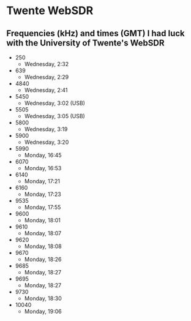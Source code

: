 # Twente WebSDR

## Frequencies (kHz) and times (GMT) I had luck with the University of Twente's WebSDR

* 250
  * Wednesday, 2:32
* 639
  * Wednesday, 2:29
* 4840
  * Wednesday, 2:41
* 5450
  * Wednesday, 3:02 (USB)
* 5505
  * Wednesday, 3:05 (USB)
* 5800
  * Wednesday, 3:19
* 5900
  * Wednesday, 3:20
* 5990
  * Monday, 16:45
* 6070
  * Monday, 16:53
* 6140
  * Monday, 17:21
* 6160
  * Monday, 17:23
* 9535
  * Monday, 17:55
* 9600
  * Monday, 18:01
* 9610
  * Monday, 18:07
* 9620
  * Monday, 18:08
* 9670
  * Monday, 18:26
* 9685
  * Monday, 18:27
* 9695
  * Monday, 18:27
* 9730
  * Monday, 18:30
* 10040
  * Monday, 19:06

